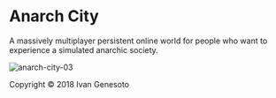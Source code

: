 # Anarch City
A massively multiplayer persistent online world for people who want to experience a simulated anarchic society.

![anarch-city-03](https://user-images.githubusercontent.com/26069066/27044016-f757721a-4f50-11e7-89c6-b85c34815aaf.gif)


Copyright © 2018 Ivan Genesoto
